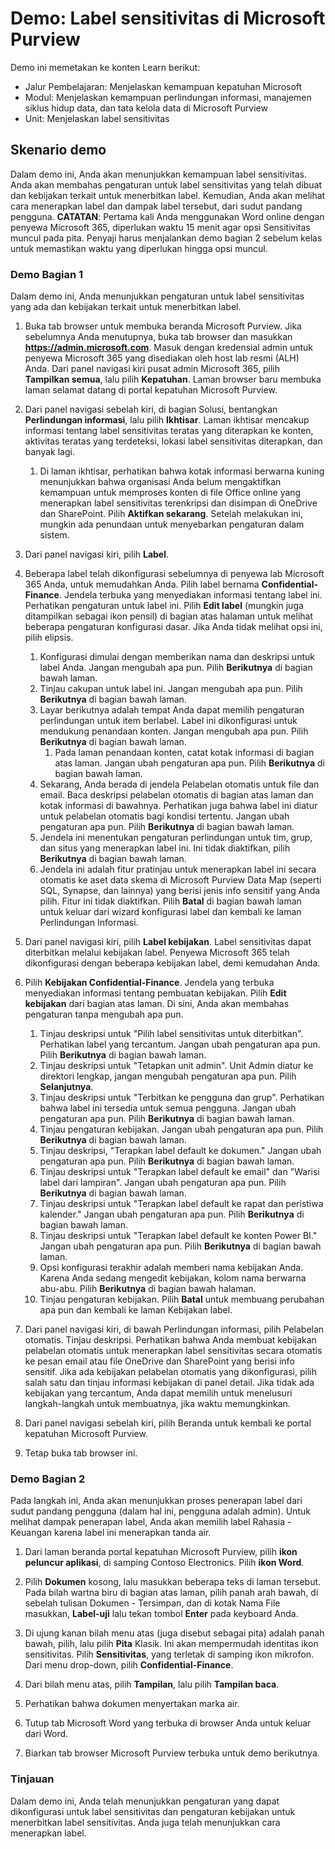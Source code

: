 <!---
---
Demo: Judul: 'Label sensitivitas di Microsoft Purview' Jalur Pembelajaran/Modul/Pelajaran: 'Jalur Pembelajaran: Menjelaskan kemampuan kepatuhan Microsoft; Modul 3: Menjelaskan kemampuan perlindungan informasi, manajemen siklus hidup data, dan tata kelola data di Microsoft Purview; Unit 4: Menjelaskan label sensitivitas'
---
--->

# Demo: Label sensitivitas di Microsoft Purview

Demo ini memetakan ke konten Learn berikut:

- Jalur Pembelajaran: Menjelaskan kemampuan kepatuhan Microsoft
- Modul: Menjelaskan kemampuan perlindungan informasi, manajemen siklus hidup data, dan tata kelola data di Microsoft Purview
- Unit: Menjelaskan label sensitivitas

## Skenario demo

Dalam demo ini, Anda akan menunjukkan kemampuan label sensitivitas.  Anda akan membahas pengaturan untuk label sensitivitas yang telah dibuat dan kebijakan terkait untuk menerbitkan label.   Kemudian, Anda akan melihat cara menerapkan label dan dampak label tersebut, dari sudut pandang pengguna.  **CATATAN**: Pertama kali Anda menggunakan Word online dengan penyewa Microsoft 365, diperlukan waktu 15 menit agar opsi Sensitivitas muncul pada pita.  Penyaji harus menjalankan demo bagian 2 sebelum kelas untuk memastikan waktu yang diperlukan hingga opsi muncul.

### Demo Bagian 1

Dalam demo ini, Anda menunjukkan pengaturan untuk label sensitivitas yang ada dan kebijakan terkait untuk menerbitkan label.

1. Buka tab browser untuk membuka beranda Microsoft Purview.  Jika sebelumnya Anda menutupnya, buka tab browser dan masukkan **https://admin.microsoft.com**. Masuk dengan kredensial admin untuk penyewa Microsoft 365 yang disediakan oleh host lab resmi (ALH) Anda. Dari panel navigasi kiri pusat admin Microsoft 365, pilih **Tampilkan semua**, lalu pilih **Kepatuhan**.  Laman browser baru membuka laman selamat datang di portal kepatuhan Microsoft Purview.  

1. Dari panel navigasi sebelah kiri, di bagian Solusi, bentangkan **Perlindungan informasi**, lalu pilih **Ikhtisar**.  Laman ikhtisar mencakup informasi tentang label sensitivitas teratas yang diterapkan ke konten, aktivitas teratas yang terdeteksi, lokasi label sensitivitas diterapkan, dan banyak lagi.  
    1. Di laman ikhtisar, perhatikan bahwa kotak informasi berwarna kuning menunjukkan bahwa organisasi Anda belum mengaktifkan kemampuan untuk memproses konten di file Office online yang menerapkan label sensitivitas terenkripsi dan disimpan di OneDrive dan SharePoint.  Pilih **Aktifkan sekarang**.  Setelah melakukan ini, mungkin ada penundaan untuk menyebarkan pengaturan dalam sistem.

1. Dari panel navigasi kiri, pilih **Label**.

1. Beberapa label telah dikonfigurasi sebelumnya di penyewa lab Microsoft 365 Anda, untuk memudahkan Anda. Pilih label bernama **Confidential-Finance**.  Jendela terbuka yang menyediakan informasi tentang label ini.  Perhatikan pengaturan untuk label ini.  Pilih **Edit label** (mungkin juga ditampilkan sebagai ikon pensil) di bagian atas halaman untuk melihat beberapa pengaturan konfigurasi dasar. Jika Anda tidak melihat opsi ini, pilih elipsis.
    1. Konfigurasi dimulai dengan memberikan nama dan deskripsi untuk label Anda.  Jangan mengubah apa pun.  Pilih **Berikutnya** di bagian bawah laman.
    1. Tinjau cakupan untuk label ini. Jangan mengubah apa pun.  Pilih **Berikutnya** di bagian bawah laman.
    1. Layar berikutnya adalah tempat Anda dapat memilih pengaturan perlindungan untuk item berlabel. Label ini dikonfigurasi untuk mendukung penandaan konten. Jangan mengubah apa pun.  Pilih **Berikutnya** di bagian bawah laman.
        1. Pada laman penandaan konten, catat kotak informasi di bagian atas laman.  Jangan ubah pengaturan apa pun.  Pilih **Berikutnya** di bagian bawah laman.
    1. Sekarang, Anda berada di jendela Pelabelan otomatis untuk file dan email.  Baca deskripsi pelabelan otomatis di bagian atas laman dan kotak informasi di bawahnya.  Perhatikan juga bahwa label ini diatur untuk pelabelan otomatis bagi kondisi tertentu. Jangan ubah pengaturan apa pun.  Pilih **Berikutnya** di bagian bawah laman.
    1. Jendela ini menentukan pengaturan perlindungan untuk tim, grup, dan situs yang menerapkan label ini. Ini tidak diaktifkan, pilih **Berikutnya** di bagian bawah laman.
    1. Jendela ini adalah fitur pratinjau untuk menerapkan label ini secara otomatis ke aset data skema di Microsoft Purview Data Map (seperti SQL, Synapse, dan lainnya) yang berisi jenis info sensitif yang Anda pilih.  Fitur ini tidak diaktifkan. Pilih **Batal** di bagian bawah laman untuk keluar dari wizard konfigurasi label dan kembali ke laman Perlindungan Informasi.

1. Dari panel navigasi kiri, pilih **Label kebijakan**.  Label sensitivitas dapat diterbitkan melalui kebijakan label.  Penyewa Microsoft 365 telah dikonfigurasi dengan beberapa kebijakan label, demi kemudahan Anda.

1. Pilih **Kebijakan Confidential-Finance**.  Jendela yang terbuka menyediakan informasi tentang pembuatan kebijakan. Pilih **Edit kebijakan** dari bagian atas laman.  Di sini, Anda akan membahas pengaturan tanpa mengubah apa pun.
    1. Tinjau deskripsi untuk "Pilih label sensitivitas untuk diterbitkan".  Perhatikan label yang tercantum.  Jangan ubah pengaturan apa pun.  Pilih **Berikutnya** di bagian bawah laman.
    1. Tinjau deskripsi untuk "Tetapkan unit admin". Unit Admin diatur ke direktori lengkap, jangan mengubah pengaturan apa pun. Pilih **Selanjutnya**.  
    1. Tinjau deskripsi untuk "Terbitkan ke pengguna dan grup".  Perhatikan bahwa label ini tersedia untuk semua pengguna.  Jangan ubah pengaturan apa pun.  Pilih **Berikutnya** di bagian bawah laman.
    1. Tinjau pengaturan kebijakan. Jangan ubah pengaturan apa pun.  Pilih **Berikutnya** di bagian bawah laman.
    1. Tinjau deskripsi, "Terapkan label default ke dokumen." Jangan ubah pengaturan apa pun.  Pilih **Berikutnya** di bagian bawah laman.
    1. Tinjau deskripsi untuk "Terapkan label default ke email" dan "Warisi label dari lampiran". Jangan ubah pengaturan apa pun.  Pilih **Berikutnya** di bagian bawah laman.
    1. Tinjau deskripsi untuk "Terapkan label default ke rapat dan peristiwa kalender." Jangan ubah pengaturan apa pun.  Pilih **Berikutnya** di bagian bawah laman.
    1. Tinjau deskripsi untuk "Terapkan label default ke konten Power BI." Jangan ubah pengaturan apa pun.  Pilih **Berikutnya** di bagian bawah laman.
    1. Opsi konfigurasi terakhir adalah memberi nama kebijakan Anda.  Karena Anda sedang mengedit kebijakan, kolom nama berwarna abu-abu. Pilih **Berikutnya** di bagian bawah halaman.
    1. Tinjau pengaturan kebijakan. Pilih **Batal** untuk membuang perubahan apa pun dan kembali ke laman Kebijakan label.

1. Dari panel navigasi kiri, di bawah Perlindungan informasi, pilih Pelabelan otomatis. Tinjau deskripsi. Perhatikan bahwa Anda membuat kebijakan pelabelan otomatis untuk menerapkan label sensitivitas secara otomatis ke pesan email atau file OneDrive dan SharePoint yang berisi info sensitif. Jika ada kebijakan pelabelan otomatis yang dikonfigurasi, pilih salah satu dan tinjau informasi kebijakan di panel detail.  Jika tidak ada kebijakan yang tercantum, Anda dapat memilih untuk menelusuri langkah-langkah untuk membuatnya, jika waktu memungkinkan.

1. Dari panel navigasi sebelah kiri, pilih Beranda untuk kembali ke portal kepatuhan Microsoft Purview.

1. Tetap buka tab browser ini.

### Demo Bagian 2

Pada langkah ini, Anda akan menunjukkan proses penerapan label dari sudut pandang pengguna (dalam hal ini, pengguna adalah admin).  Untuk melihat dampak penerapan label, Anda akan memilih label Rahasia - Keuangan karena label ini menerapkan tanda air.

1. Dari laman beranda portal kepatuhan Microsoft Purview, pilih **ikon peluncur aplikasi**, di samping Contoso Electronics. Pilih **ikon Word**.  

1. Pilih **Dokumen** kosong, lalu masukkan beberapa teks di laman tersebut.  Pada bilah wartna biru di bagian atas laman, pilih panah arah bawah, di sebelah tulisan Dokumen - Tersimpan, dan di kotak Nama File masukkan, **Label-uji** lalu tekan tombol **Enter** pada keyboard Anda.

1. Di ujung kanan bilah menu atas (juga disebut sebagai pita) adalah panah bawah, pilih, lalu pilih **Pita** Klasik.  Ini akan mempermudah identitas ikon sensitivitas. Pilih **Sensitivitas**, yang terletak di samping ikon mikrofon. Dari menu drop-down, pilih **Confidential-Finance**.  

1. Dari bilah menu atas, pilih **Tampilan**, lalu pilih **Tampilan baca**.

1. Perhatikan bahwa dokumen menyertakan marka air.  

1. Tutup tab Microsoft Word yang terbuka di browser Anda untuk keluar dari Word.

1. Biarkan tab browser Microsoft Purview terbuka untuk demo berikutnya.

### Tinjauan

Dalam demo ini, Anda telah menunjukkan pengaturan yang dapat dikonfigurasi untuk label sensitivitas dan pengaturan kebijakan untuk menerbitkan label sensitivitas. Anda juga telah menunjukkan cara menerapkan label.

